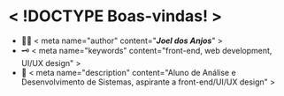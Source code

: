 # < !DOCTYPE Boas-vindas! >

- 👨‍💻 < meta name="author" content="**_Joel dos Anjos_**" >
- 🗝 < meta name="keywords" content="front-end, web development, UI/UX design" >
- 💬 < meta name="description" content="Aluno de Análise e Desenvolvimento de Sistemas, aspirante a front-end/UI/UX design" >

